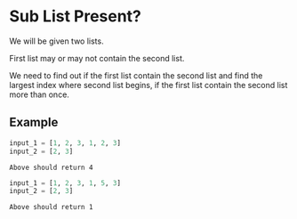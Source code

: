 # Sub List Present?

We will be given two lists.

First list may or may not contain the second list. 

We need to find out if the first list contain the second list and find the largest index where second list begins, if the first list contain the second list more than once.

## Example

```python
input_1 = [1, 2, 3, 1, 2, 3]
input_2 = [2, 3]
```

```
Above should return 4
```

```python
input_1 = [1, 2, 3, 1, 5, 3]
input_2 = [2, 3]
```

```
Above should return 1
```
